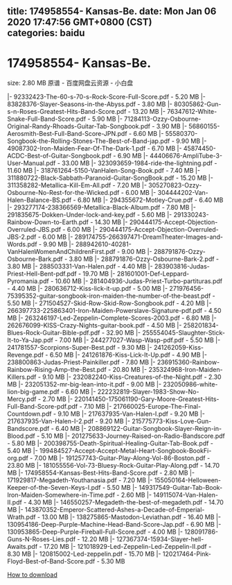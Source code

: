 
title: 174958554- Kansas-Be.
date: Mon Jan 06 2020 17:47:56 GMT+0800 (CST)    
categories: baidu
---

# 174958554- Kansas-Be.
size: 2.80 MB
 原谱 - 百度网盘云资源 - 小白盘
 
|- 92332423-The-60-s-70-s-Rock-Score-Full-Score.pdf - 5.20 MB
|- 83828376-Slayer-Seasons-in-the-Abyss.pdf - 3.80 MB
|- 80305862-Gun-s-n-Roses-Greatest-Hits-Band-Score.pdf - 13.20 MB
|- 76347612-White-Snake-Full-Band-Score.pdf - 5.90 MB
|- 71284113-Ozzy-Osbourne-Original-Randy-Rhoads-Guitar-Tab-Songbook.pdf - 3.90 MB
|- 56860155-Aerosmith-Best-Full-Band-Score-JPN.pdf - 6.60 MB
|- 55580370-Songbook-the-Rolling-Stones-The-Best-of-Band-jap.pdf - 9.90 MB
|- 49087302-Iron-Maiden-Fear-Of-The-Dark-1.pdf - 6.70 MB
|- 45874450-ACDC-Best-of-Guitar-Songbook.pdf - 6.90 MB
|- 44406676-AmpliTube-3-User-Manual.pdf - 33.00 MB
|- 323093659-1984-ride-the-lightning.pdf - 11.60 MB
|- 318761264-5150-VanHalen-Song-Book.pdf - 7.40 MB
|- 311880722-Black-Sabbath-Paranoid-Guitar-SongBook.pdf - 15.20 MB
|- 311358282-Metallica-Kill-Em-All.pdf - 7.20 MB
|- 305270823-Ozzy-Osbourne-No-Rest-for-the-Wicked.pdf - 6.00 MB
|- 304444202-Van-Halen-Balance-BS.pdf - 6.80 MB
|- 294355672-Motley-Crue.pdf - 6.40 MB
|- 293277174-238366569-Metallica-Black-Album.pdf - 7.80 MB
|- 291835675-Dokken-Under-lock-and-key.pdf - 5.60 MB
|- 291330243-Rainbow-Down-to-Earth.pdf - 14.30 MB
|- 290444175-Accept-Objection-Overruled-JBS.pdf - 6.00 MB
|- 290444175-Accept-Objection-Overruled-JBS-2.pdf - 6.00 MB
|- 289174755-266397471-DreamTheater-Images-and-Words.pdf - 9.90 MB
|- 288942610-40281-VanHalenWomenAndChildrenFirst.pdf - 9.00 MB
|- 288791876-Ozzy-Osbourne-Bark.pdf - 3.80 MB
|- 288791876-Ozzy-Osbourne-Bark-2.pdf - 3.80 MB
|- 288503331-Van-Halen.pdf - 4.40 MB
|- 283903816-Judas-Priest-Hell-Bent-pdf.pdf - 19.70 MB
|- 281601001-Def-Leppard-Pyromania.pdf - 10.60 MB
|- 281404936-Judas-Priest-Turbo-partituras.pdf - 4.40 MB
|- 280636712-Kiss-lick-it-up.pdf - 5.00 MB
|- 271976456-75395352-guitar-songbook-iron-maiden-the-number-of-the-beast.pdf - 5.50 MB
|- 271504527-Skid-Row-Skid-Row-Songbook.pdf - 4.20 MB
|- 266397733-225863401-Iron-Maiden-Powerslave-Signature-pdf.pdf - 4.50 MB
|- 263246197-Led-Zeppelin-Complete-Scores-2003.pdf - 6.80 MB
|- 262676099-KISS-Crazy-Nights-guitar-book.pdf - 4.50 MB
|- 258201834-Blues-Rock-Guitar-Bible-pdf.pdf - 32.90 MB
|- 255554045-Slaughter-Stick-It-to-Ya-Jap.pdf - 7.00 MB
|- 244277027-Wasp-Wasp-pdf.pdf - 5.50 MB
|- 241781557-Scorpions-Super-Best.pdf - 9.30 MB
|- 241262059-Kiss-Revenge.pdf - 6.50 MB
|- 241261876-Kiss-Lick-It-Up.pdf - 4.90 MB
|- 238800863-Judas-Priest-Painkiller.pdf - 7.80 MB
|- 236915360-Rainbow-Rainbow-Rising-Amp-the-Best.pdf - 20.80 MB
|- 235324968-Iron-Maiden-Killers.pdf - 9.10 MB
|- 232082240-Kiss-Creatures-of-the-Night.pdf - 2.30 MB
|- 232051352-mr-big-lean-into-it.pdf - 9.00 MB
|- 232050986-white-lion-big-game.pdf - 6.60 MB
|- 222232819-Slayer-1983-Show-No-Mercy.pdf - 2.70 MB
|- 220141450-175061190-Gary-Moore-Greatest-Hits-Full-Band-Score-pdf.pdf - 7.10 MB
|- 217660025-Europe-The-Final-Countdown.pdf - 9.10 MB
|- 217637935-Van-Halen-I.pdf - 9.20 MB
|- 217637935-Van-Halen-I-2.pdf - 9.20 MB
|- 215775773-Kiss-Love-Gun-Bandscore.pdf - 6.40 MB
|- 208869122-Guitar-Songbook-Slayer-Reign-in-Blood.pdf - 5.10 MB
|- 201275633-Journey-Raised-on-Radio-Bandscore.pdf - 5.80 MB
|- 200398755-Death-Spiritual-Healing-Guitar-Tab-Book.pdf - 5.40 MB
|- 199484527-Accept-Accept-Metal-Heart-Songbook-BookFi-org.pdf - 7.00 MB
|- 191257743-Guitar-Play-Along-Vol-86-Boston.pdf - 23.80 MB
|- 181055556-Vol-73-Bluesy-Rock-Guitar-Play-Along.pdf - 14.70 MB
|- 174958554-Kansas-Best-Hits-Band-Score.pdf - 2.80 MB
|- 171929817-Megadeth-Youthanasia.pdf - 7.20 MB
|- 155050164-Helloween-Keeper-of-the-Seven-Keys-I.pdf - 5.50 MB
|- 149317549-Guitar-Tab-Book-Iron-Maiden-Somewhere-in-Time.pdf - 2.60 MB
|- 149115074-Van-Halen-II.pdf - 4.30 MB
|- 146550257-Megadeth-the-best-of-megadeth.pdf - 14.70 MB
|- 143870352-Emperor-Scattered-Ashes-a-Decade-of-Emperial-Wrath.pdf - 13.00 MB
|- 138275865-Mastodon-Leviathan.pdf - 16.40 MB
|- 130954186-Deep-Purple-Machine-Head-Band-Score-Jap.pdf - 6.90 MB
|- 130953865-Deep-Purple-Fireball-Full-Score.pdf - 4.00 MB
|- 128091786-Guns-N-Roses-Lies.pdf - 12.20 MB
|- 127367374-15934-Slayer-hell-Awaits.pdf - 17.20 MB
|- 121018929-Led-Zeppelin-Led-Zeppelin-II.pdf - 8.30 MB
|- 120815002-Led-zeppelin.pdf - 15.70 MB
|- 120217464-Pink-Floyd-Best-of-Band-Score.pdf - 5.30 MB

[How to download](https://bpcam.bemobtrk.com/go/2ceec3aa-1ca2-46d6-b9ff-aaa5c184517c?jno=639)